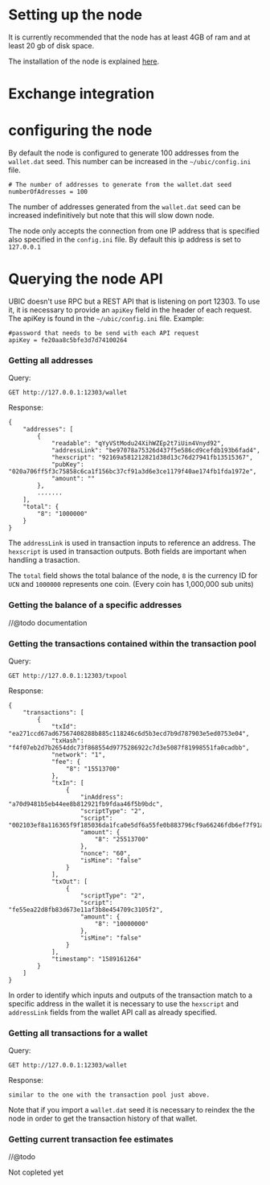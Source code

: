 # Setting up the node

It is currently recommended that the node has at least 4GB of ram and at least 20 gb of disk space.

The installation of the node is explained [here](https://github.com/UBIC-repo/core#installation-on-linux).

# Exchange integration
# configuring the node
By default the node is configured to generate 100 addresses from the ```wallet.dat``` seed. This number can be increased in the ```~/ubic/config.ini``` file.

```
# The number of addresses to generate from the wallet.dat seed
numberOfAdresses = 100
```
The number of addresses generated from the ```wallet.dat``` seed can be increased indefinitively but note that this will slow down node.

The node only accepts the connection from one IP address that is specified also specified in the ```config.ini``` file. By default this ip address is set to ```127.0.0.1```

# Querying the node API
UBIC doesn't use RPC but a REST API that is listening on port 12303.
To use it, it is necessary to provide an ```apiKey``` field in the header of each request.
The apiKey is found in the ```~/ubic/config.ini``` file.
Example:
```
#password that needs to be send with each API request
apiKey = fe20aa8c5bfe3d7d74100264
```
### Getting all addresses
Query:
```
GET http://127.0.0.1:12303/wallet
```
Response:
```
{
    "addresses": [
        {
            "readable": "qYyVStModu24XihWZEp2t7iUin4Vnyd92",
            "addressLink": "be97078a75326d437f5e586cd9cefdb193b6fad4",
            "hexscript": "92169a581212821d38d13c76d27941fb13515367",
            "pubKey": "020a706ff5f3c75858c6ca1f156bc37cf91a3d6e3ce1179f40ae174fb1fda1972e",
            "amount": ""
        },
        .......
    ],
    "total": {
        "8": "1000000"
    }
}
```
The ```addressLink``` is used in transaction inputs to reference an address. The ```hexscript``` is used in transaction outputs. Both fields are important when handling a trasaction.

The ```total``` field shows the total balance of the node, ```8``` is the currency ID for ```UCN``` and ```1000000``` represents one coin. (Every coin has 1,000,000 sub units)

### Getting the balance of a specific addresses
//@todo documentation

### Getting the transactions contained within the transaction pool
Query:
```
GET http://127.0.0.1:12303/txpool
```
Response:
```
{
    "transactions": [
        {
            "txId": "ea271ccd67ad67567408288b885c118246c6d5b3ecd7b9d787903e5ed0753e04",
            "txHash": "f4f07eb2d7b2654ddc73f868554d9775286922c7d3e5087f81998551fa0cadbb",
            "network": "1",
            "fee": {
                "8": "15513700"
            },
            "txIn": [
                {
                    "inAddress": "a70d9481b5eb44ee8b812921fb9fdaa46f5b9bdc",
                    "scriptType": "2",
                    "script": "002103ef8a116365f9f185036da1fca0e5df6a55fe0b883796cf9a66246fdb6ef7f91a47304502207aafc7486212af3c06dfc0be8351a1a21868f01048d3769369078a291ce5dee502210098ed0d040c19474b8282159d6274f99c6cc9b797179b4a02f238285614660113",
                    "amount": {
                        "8": "25513700"
                    },
                    "nonce": "60",
                    "isMine": "false"
                }
            ],
            "txOut": [
                {
                    "scriptType": "2",
                    "script": "fe55ea22d8fb83d673e11af3b8e454709c3105f2",
                    "amount": {
                        "8": "10000000"
                    },
                    "isMine": "false"
                }
            ],
            "timestamp": "1589161264"
        }
    ]
}
```
In order to identify which inputs and outputs of the transaction match to a specific address in the wallet it is necessary to use the ```hexscript``` and ```addressLink``` fields from the wallet API call as already specified.

### Getting all transactions for a wallet
Query:
```
GET http://127.0.0.1:12303/wallet
```
Response:
```
similar to the one with the transaction pool just above.
```

Note that if you import a ```wallet.dat``` seed it is necessary to reindex the the node in order to get the transaction history of that wallet.

### Getting current transaction fee estimates
//@todo

Not copleted yet
